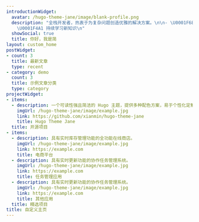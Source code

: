 ```yaml
---
introductionWidget:
  avatar: /hugo-theme-jane/image/blank-profile.png
  description: "全栈开发者，热衷于为复杂问题创造优雅的解决方案。\n\n- \U0001F680 专注于网页开发\n- \U0001F4DD 撰写技术博客\n-
    \U0001F4A1 持续学习新知识\n"
  showSocial: true
  title: 你好，我是简
layout: custom_home
postWidget:
- count: 3
  title: 最新文章
  type: recent
- category: demo
  count: 3
  title: 示例文章分类
  type: category
projectWidget:
- items:
  - description: 一个可读性强且简洁的 Hugo 主题，提供多种配色方案，易于个性化定制。自 2018 年以来运行良好。
    imgUrl: /hugo-theme-jane/image/example.jpg
    link: https://github.com/xianmin/hugo-theme-jane
    title: Hugo Theme Jane
  title: 开源项目
- items:
  - description: 具有实时库存管理功能的全功能在线商店。
    imgUrl: /hugo-theme-jane/image/example.jpg
    link: https://example.com
    title: 电商平台
  - description: 具有实时更新功能的协作任务管理系统。
    imgUrl: /hugo-theme-jane/image/example.jpg
    link: https://example.com
    title: 任务管理应用
  - description: 具有实时更新功能的协作任务管理系统。
    imgUrl: /hugo-theme-jane/image/example.jpg
    link: https://example.com
    title: 其他应用
  title: 精选项目
title: 自定义主页
---
```

